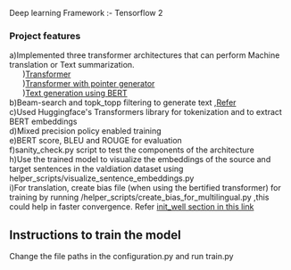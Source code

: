 Deep learning Framework :- Tensorflow 2  

### Project features   
a)Implemented three transformer architectures that can perform Machine translation or Text summarization.  
&nbsp;&nbsp;&nbsp;&nbsp;&nbsp;&nbsp;)[Transformer](https://www.tensorflow.org/tutorials/text/transformer#create_the_transformer)  
&nbsp;&nbsp;&nbsp;&nbsp;&nbsp;&nbsp;)[Transformer with pointer generator](https://arxiv.org/pdf/1902.09243v2.pdf)  
&nbsp;&nbsp;&nbsp;&nbsp;&nbsp;&nbsp;)[Text generation using BERT](https://arxiv.org/pdf/1902.09243v2.pdf)   
b)Beam-search and topk_topp filtering to generate text ,[Refer](https://huggingface.co/blog/how-to-generate)  
c)Used Huggingface's Transformers library for tokenization and to extract BERT embeddings  
d)Mixed precision policy enabled training  
e)BERT score, BLEU and ROUGE for evaluation    
f)sanity_check.py script to test the components of the architecture  
h)Use the trained model to visualize the embeddings of the source and target sentences in the valdiation dataset using helper_scripts/visualize_sentence_embeddings.py  
i)For translation, create bias file (when using the bertified transformer) for training by running /helper_scripts/create_bias_for_multilingual.py  ,this could help in faster convergence. Refer [init_well section in this link](http://karpathy.github.io/2019/04/25/recipe/)
## Instructions to train the model  
Change the file paths in the configuration.py and run train.py  
